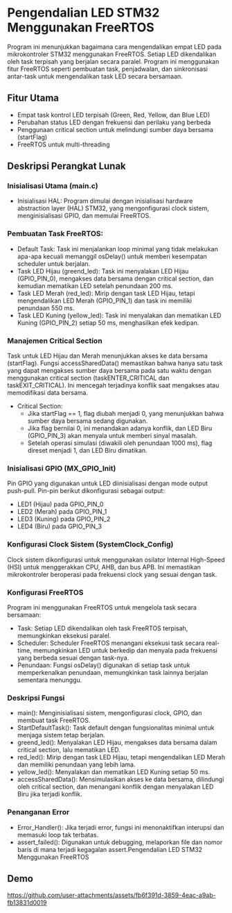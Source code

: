 # Pengendalian LED STM32 Menggunakan FreeRTOS
Program ini menunjukkan bagaimana cara mengendalikan empat LED pada mikrokontroler STM32 menggunakan FreeRTOS. Setiap LED dikendalikan oleh task terpisah yang berjalan secara paralel. Program ini menggunakan fitur FreeRTOS seperti pembuatan task, penjadwalan, dan sinkronisasi antar-task untuk mengendalikan task LED secara bersamaan.

## Fitur Utama
- Empat task kontrol LED terpisah (Green, Red, Yellow, dan Blue LED)
- Perubahan status LED dengan frekuensi dan perilaku yang berbeda
- Penggunaan critical section untuk melindungi sumber daya bersama (startFlag)
- FreeRTOS untuk multi-threading
## Deskripsi Perangkat Lunak
### Inisialisasi Utama (main.c)
- Inisialisasi HAL: Program dimulai dengan inisialisasi hardware abstraction layer (HAL) STM32, yang mengonfigurasi clock sistem, menginisialisasi GPIO, dan memulai FreeRTOS.
### Pembuatan Task FreeRTOS:
- Default Task: Task ini menjalankan loop minimal yang tidak melakukan apa-apa kecuali memanggil osDelay() untuk memberi kesempatan scheduler untuk berjalan.
- Task LED Hijau (greend_led): Task ini menyalakan LED Hijau (GPIO_PIN_0), mengakses data bersama dengan critical section, dan kemudian mematikan LED setelah penundaan 200 ms.
- Task LED Merah (red_led): Mirip dengan task LED Hijau, tetapi mengendalikan LED Merah (GPIO_PIN_1) dan task ini memiliki penundaan 550 ms.
- Task LED Kuning (yellow_led): Task ini menyalakan dan mematikan LED Kuning (GPIO_PIN_2) setiap 50 ms, menghasilkan efek kedipan.
### Manajemen Critical Section
Task untuk LED Hijau dan Merah menunjukkan akses ke data bersama (startFlag). Fungsi accessSharedData() memastikan bahwa hanya satu task yang dapat mengakses sumber daya bersama pada satu waktu dengan menggunakan critical section (taskENTER_CRITICAL dan taskEXIT_CRITICAL). Ini mencegah terjadinya konflik saat mengakses atau memodifikasi data bersama.

- Critical Section:
   - Jika startFlag == 1, flag diubah menjadi 0, yang menunjukkan bahwa sumber daya bersama sedang digunakan.
   - Jika flag bernilai 0, ini menandakan adanya konflik, dan LED Biru (GPIO_PIN_3) akan menyala untuk memberi sinyal masalah.
   - Setelah operasi simulasi (diwakili oleh penundaan 1000 ms), flag direset menjadi 1, dan LED Biru dimatikan.
### Inisialisasi GPIO (MX_GPIO_Init)
Pin GPIO yang digunakan untuk LED diinisialisasi dengan mode output push-pull. Pin-pin berikut dikonfigurasi sebagai output:
- LED1 (Hijau) pada GPIO_PIN_0
- LED2 (Merah) pada GPIO_PIN_1
- LED3 (Kuning) pada GPIO_PIN_2
- LED4 (Biru) pada GPIO_PIN_3
### Konfigurasi Clock Sistem (SystemClock_Config)
Clock sistem dikonfigurasi untuk menggunakan osilator Internal High-Speed (HSI) untuk menggerakkan CPU, AHB, dan bus APB. Ini memastikan mikrokontroler beroperasi pada frekuensi clock yang sesuai dengan task.

### Konfigurasi FreeRTOS
Program ini menggunakan FreeRTOS untuk mengelola task secara bersamaan:

- Task: Setiap LED dikendalikan oleh task FreeRTOS terpisah, memungkinkan eksekusi paralel.
- Scheduler: Scheduler FreeRTOS menangani eksekusi task secara real-time, memungkinkan LED untuk berkedip dan menyala pada frekuensi yang berbeda sesuai dengan task-nya.
- Penundaan: Fungsi osDelay() digunakan di setiap task untuk memperkenalkan penundaan, memungkinkan task lainnya berjalan sementara menunggu.
### Deskripsi Fungsi
- main(): Menginisialisasi sistem, mengonfigurasi clock, GPIO, dan membuat task FreeRTOS.
- StartDefaultTask(): Task default dengan fungsionalitas minimal untuk menjaga sistem tetap berjalan.
- greend_led(): Menyalakan LED Hijau, mengakses data bersama dalam critical section, lalu mematikan LED.
- red_led(): Mirip dengan task LED Hijau, tetapi mengendalikan LED Merah dan memiliki penundaan yang lebih lama.
- yellow_led(): Menyalakan dan mematikan LED Kuning setiap 50 ms.
- accessSharedData(): Mensimulasikan akses ke data bersama, dilindungi oleh critical section, dan menangani konflik dengan menyalakan LED Biru jika terjadi konflik.
### Penanganan Error
- Error_Handler(): Jika terjadi error, fungsi ini menonaktifkan interupsi dan memasuki loop tak terbatas.
- assert_failed(): Digunakan untuk debugging, melaporkan file dan nomor baris di mana terjadi kegagalan assert.Pengendalian LED STM32 Menggunakan FreeRTOS
## Demo
 

https://github.com/user-attachments/assets/fb6f391d-3859-4eac-a9ab-fb13831d0019

